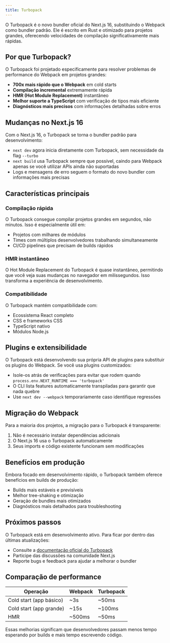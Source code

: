 ```yaml
---
title: Turbopack
---
```


O Turbopack é o novo bundler oficial do Next.js 16, substituindo o Webpack como bundler padrão. Ele é escrito em Rust e otimizado para projetos grandes, oferecendo velocidades de compilação significativamente mais rápidas.

## Por que Turbopack?

O Turbopack foi projetado especificamente para resolver problemas de performance do Webpack em projetos grandes:

- **700x mais rápido que o Webpack** em cold starts
- **Compilação incremental** extremamente rápida
- **HMR (Hot Module Replacement)** instantâneo
- **Melhor suporte a TypeScript** com verificação de tipos mais eficiente
- **Diagnósticos mais precisos** com informações detalhadas sobre erros

## Mudanças no Next.js 16

Com o Next.js 16, o Turbopack se torna o bundler padrão para desenvolvimento:

- `next dev` agora inicia diretamente com Turbopack, sem necessidade da flag `--turbo`
- `next build` usa Turbopack sempre que possível, caindo para Webpack apenas se você utilizar APIs ainda não suportadas
- Logs e mensagens de erro seguem o formato do novo bundler com informações mais precisas

## Características principais

### Compilação rápida

O Turbopack consegue compilar projetos grandes em segundos, não minutos. Isso é especialmente útil em:

- Projetos com milhares de módulos
- Times com múltiplos desenvolvedores trabalhando simultaneamente
- CI/CD pipelines que precisam de builds rápidos

### HMR instantâneo

O Hot Module Replacement do Turbopack é quase instantâneo, permitindo que você veja suas mudanças no navegador em milissegundos. Isso transforma a experiência de desenvolvimento.

### Compatibilidade

O Turbopack mantém compatibilidade com:

- Ecossistema React completo
- CSS e frameworks CSS
- TypeScript nativo
- Módulos Node.js

## Plugins e extensibilidade

O Turbopack está desenvolvendo sua própria API de plugins para substituir os plugins do Webpack. Se você usa plugins customizados:

- Isole-os atrás de verificações para evitar que rodem quando `process.env.NEXT_RUNTIME === 'turbopack'`
- O CLI lista features automaticamente transpiladas para garantir que nada quebre
- Use `next dev --webpack` temporariamente caso identifique regressões

## Migração do Webpack

Para a maioria dos projetos, a migração para o Turbopack é transparente:

1. Não é necessário instalar dependências adicionais
2. O Next.js 16 usa o Turbopack automaticamente
3. Seus imports e código existente funcionam sem modificações

## Benefícios em produção

Embora focado em desenvolvimento rápido, o Turbopack também oferece benefícios em builds de produção:

- Builds mais estáveis e previsíveis
- Melhor tree-shaking e otimização
- Geração de bundles mais otimizados
- Diagnósticos mais detalhados para troubleshooting

## Próximos passos

O Turbopack está em desenvolvimento ativo. Para ficar por dentro das últimas atualizações:

- Consulte a [documentação oficial do Turbopack](https://turbo.build/pack)
- Participe das discussões na comunidade Next.js
- Reporte bugs e feedback para ajudar a melhorar o bundler

## Comparação de performance

| Operação | Webpack | Turbopack |
|----------|---------|-----------|
| Cold start (app básico) | ~3s | ~50ms |
| Cold start (app grande) | ~15s | ~100ms |
| HMR | ~500ms | ~50ms |

Essas melhorias significam que desenvolvedores passam menos tempo esperando por builds e mais tempo escrevendo código.
